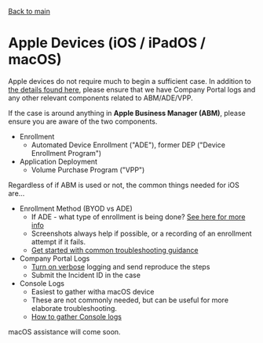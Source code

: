 [Back to main](index.md)

# Apple Devices (iOS / iPadOS / macOS)

Apple devices do not require much to begin a sufficient case. 
In addition to [the details found here](index.md#required-for-all-cases), please ensure that we have Company Portal logs and any other relevant components related to ABM/ADE/VPP. 

If the case is around anything in **Apple Business Manager (ABM)**, please ensure you are aware of the two components. 
- Enrollment
    - Automated Device Enrollment ("ADE"), former DEP ("Device Enrollment Program")
- Application Deployment
    - Volume Purchase Program ("VPP")

Regardless of if ABM is used or not, the common things needed for iOS are...

- Enrollment Method (BYOD vs ADE)
    - If ADE - what type of enrollment is being done? [See here for more info](https://docs.microsoft.com/en-us/mem/intune/enrollment/device-enrollment-program-enroll-ios#create-an-apple-enrollment-profile)
    - Screenshots always help if possible, or a recording of an enrollment attempt if it fails. 
    - [Get started with common troubleshooting guidance](https://docs.microsoft.com/en-us/troubleshoot/mem/intune/troubleshoot-ios-enrollment-errors)
- Company Portal Logs
    - [Turn on verbose](https://docs.microsoft.com/en-us/mem/intune/user-help/send-logs-to-microsoft-ios) logging and send reproduce the steps
    - Submit the Incident ID in the case
- Console Logs
    - Easiest to gather witha macOS device
    - These are not commonly needed, but can be useful for more elaborate troubleshooting.
    - [How to gather Console logs](https://docs.microsoft.com/en-us/mem/intune/user-help/retrieve-ios-app-logs)

macOS assistance will come soon. 